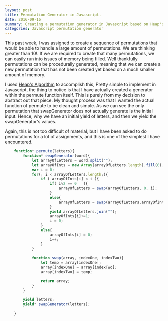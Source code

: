 ```yaml
---
layout: post
title: Permutation Generator in Javascript.
date: 2016-09-16
summary: Creating a permutation generator in Javascript based on Heap's Algorithm.
categories: Javascript permutation generator
---
```


This past week, I was assigned to create a sequence of permutations that would be able to 
handle a large amount of permutations. We are thinking greater than 10!. If we are required 
to create that many permutations, we can easily run into issues of memory being filled. 
Well thankfully permutations can be procedurally generated, meaning that we can create a new
permutation that has not been created yet based on a much smaller amount of memory.

I used [Heap's Algorithm](https://en.wikipedia.org/wiki/Heap%27s_algorithm)  to accomplish this,
Pretty simple to implement in Javascript, the thing to notice is that I have actually created a generator
within the permute function itself. This is purely from my decision to abstract out that piece.
My thought process was that I wanted the actual function of permute to be clean and simple. As we 
can see the only permutation that swapGenerator does not actually generate is the initial input. 
Hence, why we have an initial yield of letters, and then we yield the swapGenerator's values.

Again, this is not too difficult of material, but I have been asked to do permutations for 
a lot of assignments, and this is one of the simplest I have encountered.




```javascript
    function* permute(letters){
        function* swapGenerator(word){
            let arrayOfLetters = word.split("");
            let arrayOfInts = new Array(arrayOfLetters.length).fill(0);
            var i = 0;
            for(; i < arrayOfLetters.length;){
                if ( arrayOfInts[i] < i ){
                    if( i%2 == 0   ){
                        arrayOfLetters = swap(arrayOfLetters, 0, i);
                    }
                    else{
                        arrayOfLetters = swap(arrayOfLetters,arrayOfInts[i],i);
                    }
                    yield arrayOfLetters.join("");
                    arrayOfInts[i]+=1;
                    i = 0;
                }
                else{
                    arrayOfInts[i] = 0;
                    i++;
                }
            }
                                        
            function swap(array, indexOne, indexTwo){
                let temp = array[indexOne];
                array[indexOne] = array[indexTwo];
                array[indexTwo] = temp;

                return array;
            }
        }
                                
        yield letters;
        yield* swapGenerator(letters);
                                        
    }

```

